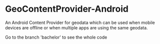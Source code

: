 # GeoContentProvider-Android
An Android Content Provider for geodata which can be used when mobile devices are offline or when multiple apps are using the same geodata. 

Go to the branch 'bachelor' to see the whole code
